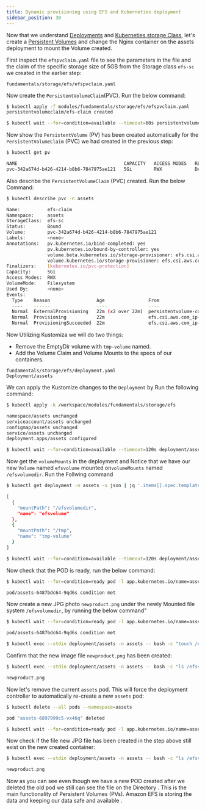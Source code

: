 ```yaml
---
title: Dynamic provisioning using EFS and Kuberneties deployment 
sidebar_position: 30
---
```


Now that we understand [Deployments](https://kubernetes.io/docs/concepts/workloads/controllers/deployment/) and [Kuberneties storage Class](https://kubernetes.io/docs/concepts/storage/storage-classes/), let's create a [Persistent Volumes](https://kubernetes.io/docs/concepts/storage/persistent-volumes/) and change the Nginx container on the assets deployment to mount the Volume created.

First inspect the `efspvclaim.yaml` file to see the parameters in the file and the claim of the specific storage size of 5GB from the Storage class `efs-sc` we created in the earlier step:

```file
fundamentals/storage/efs/efspvclaim.yaml
```
Now create the `PersistentVolumeClaim`(PVC). Run the below command:

```bash
$ kubectl apply -f modules/fundamentals/storage/efs/efspvclaim.yaml
persistentvolumeclaim/efs-claim created

$ kubectl wait --for=condition=available --timeout=60s persistentvolumeclaim/efs-claim -n assets
```

Now show the `PersistentVolume` (PV) has been created automatically for the `PersistentVolumeClaim` (PVC) we had created in the previous step:

```bash
$ kubectl get pv

NAME                                       CAPACITY   ACCESS MODES   RECLAIM POLICY   STATUS   CLAIM                                 STORAGECLASS   REASON   AGE
pvc-342a674d-b426-4214-b8b6-7847975ae121   5Gi        RWX            Delete           Bound    assets/efs-claim                      efs-sc                  2m33s
```
Also describe the `PersistentVolumeClaim` (PVC) created. Run the below Command:

```bash
$ kubectl describe pvc -n assets

Name:          efs-claim
Namespace:     assets
StorageClass:  efs-sc
Status:        Bound
Volume:        pvc-342a674d-b426-4214-b8b6-7847975ae121
Labels:        <none>
Annotations:   pv.kubernetes.io/bind-completed: yes
               pv.kubernetes.io/bound-by-controller: yes
               volume.beta.kubernetes.io/storage-provisioner: efs.csi.aws.com
               volume.kubernetes.io/storage-provisioner: efs.csi.aws.com
Finalizers:    [kubernetes.io/pvc-protection]
Capacity:      5Gi
Access Modes:  RWX
VolumeMode:    Filesystem
Used By:       <none>
Events:
  Type    Reason                 Age                From                                                                               Message
  ----    ------                 ----               ----                                                                               -------
  Normal  ExternalProvisioning   22m (x2 over 22m)  persistentvolume-controller                                                        waiting for a volume to be created, either by external provisioner "efs.csi.aws.com" or manually created by system administrator
  Normal  Provisioning           22m                efs.csi.aws.com_ip-10-42-11-246.ec2.internal_1b9196ea-2586-49a6-87dd-5ce1d78c4c0d  External provisioner is provisioning volume for claim "assets/efs-claim"
  Normal  ProvisioningSucceeded  22m                efs.csi.aws.com_ip-10-42-11-246.ec2.internal_1b9196ea-2586-49a6-87dd-5ce1d78c4c0d  Successfully provisioned volume pvc-342a674d-b426-4214-b8b6-7847975ae121

```
Now Utilizing Kustomiza we will do two things:

* Remove the EmptyDir volume with `tmp-volume` named.
* Add the Volume Claim and Volume Mounts to the specs of our containers.

```kustomization
fundamentals/storage/efs/deployment.yaml
Deployment/assets
```

We can apply the Kustomize changes to the `Deployment` by Run the following command:

```bash
$ kubectl apply -k /workspace/modules/fundamentals/storage/efs

namespace/assets unchanged
serviceaccount/assets unchanged
configmap/assets unchanged
service/assets unchanged
deployment.apps/assets configured

$ kubectl wait --for=condition=available --timeout=120s deployment/assets -n assets
```
Now get the `volumeMounts` in the deployment and Notice that we have our new `Volume` named `efsvolume` mounted on`volumeMounts` named `/efsvolumedir`. Run the Follwing command

```bash
$ kubectl get deployment -n assets -o json | jq '.items[].spec.template.spec.containers[].volumeMounts' 

[
  {
    "mountPath": "/efsvolumedir",
    "name": "efsvolume"
  },
  {
    "mountPath": "/tmp",
    "name": "tmp-volume"
  }
]

$ kubectl wait --for=condition=available --timeout=120s deployment/assets -n assets
```

Now check that the POD is ready, run the below command:
```bash
$ kubectl wait --for=condition=ready pod -l app.kubernetes.io/name=assets -n assets --timeout=60s

pod/assets-6487bdc64-9qd6s condition met

```
Now create a new JPG photo `newproduct.png` under the newly Mounted file system `/efsvolumedir`, by running the below command"

```bash
$ kubectl wait --for=condition=ready pod -l app.kubernetes.io/name=assets -n assets --timeout=60s

pod/assets-6487bdc64-9qd6s condition met

$ kubectl exec --stdin deployment/assets -n assets -- bash -c "touch /efsvolumedir/newproduct.png"
```

Confirm that the new image file `newproduct.png` has been created:
```bash
$ kubectl exec --stdin deployment/assets -n assets -- bash -c "ls /efsvolumedir"

newproduct.png
```

Now let's remove the current `assets` pod. This will force the deployment controller to automatically re-create a new `assets` pod:

```bash
$ kubectl delete --all pods --namespace=assets

pod "assets-6897999c5-vx46q" deleted

$ kubectl wait --for=condition=ready pod -l app.kubernetes.io/name=assets -n assets --timeout=60s
```

Now check if the file new JPG file has been created in the step above still exist on the new created container:

```bash
$ kubectl exec --stdin deployment/assets -n assets -- bash -c "ls /efsvolumedir"

newproduct.png
```
Now as you can see even though we have a new POD created after we deleted the old pod we still can see the file on the Directory . This is the main functionality of Persistent Volumes (PVs). Amazon EFS is storing the data and keeping our data safe and available .




